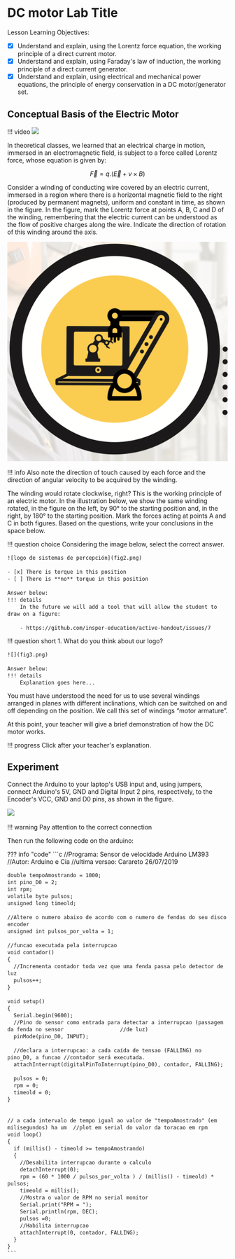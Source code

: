 # DC motor Lab Title

Lesson Learning Objectives:

- [x] Understand and explain, using the Lorentz force equation, the working principle of a direct current motor.
- [x] Understand and explain, using Faraday's law of induction, the working principle of a direct current generator.
- [x] Understand and explain, using electrical and mechanical power equations, the principle of energy conservation in a DC motor/generator set.

## Conceptual Basis of the Electric Motor

!!! video
    ![](https://www.youtube.com/watch?v=nRDVm5rn_2A)

In theoretical classes, we learned that an electrical charge in motion, immersed in an electromagnetic field, is subject to a force called Lorentz force, whose equation is given by:

$$
\overrightarrow{F} = q . (\overrightarrow{E} + v \times B)
$$

Consider a winding of conducting wire covered by an electric current, immersed in a region where there is a horizontal magnetic field to the right (produced by permanent magnets), uniform and constant in time, as shown in the figure. In the figure, mark the Lorentz force at points A, B, C and D of the winding, remembering that the electric current can be understood as the flow of positive charges along the wire. Indicate the direction of rotation of this winding around the axis.

![logo de proyectos](fig1.png)

!!! info
    Also note the direction of touch caused by each force and the direction of angular velocity to be acquired by the winding.

The winding would rotate clockwise, right? This is the working principle of an electric motor. In the illustration below, we show the same winding rotated, in the figure on the left, by 90° to the starting position and, in the right, by 180° to the starting position. Mark the forces acting at points A and C in both figures. Based on the questions, write your conclusions in the space below.

!!! question choice
    Considering the image below, select the correct answer.
    
    ![logo de sistemas de percepción](fig2.png)    
    
    - [x] There is torque in this position
    - [ ] There is **no** torque in this position
    
    Answer below:
    !!! details
        In the future we will add a tool that will allow the student to draw on a figure:
        
        - https://github.com/insper-education/active-handout/issues/7

!!! question short
    1. What do you think about our logo?
    
    ![](fig3.png)
    
    Answer below:
    !!! details
        Explanation goes here...

You must have understood the need for us to use several windings arranged in planes with different inclinations, which can be switched on and off depending on the position. We call this set of windings “motor armature”. 

At this point, your teacher will give a brief demonstration of how the DC motor works.

!!! progress
    Click after your teacher's explanation.

## Experiment

Connect the Arduino to your laptop's USB input and, using jumpers, connect Arduino's 5V, GND and Digital Input 2 pins, respectively, to the Encoder's VCC, GND and D0 pins, as shown in the figure.

![](fig4.png)

!!! warning
    Pay attention to the correct connection

Then run the following code on the arduino:

??? info "code"
    ```c
    //Programa: Sensor de velocidade Arduino LM393
    //Autor: Arduino e Cia
    //ultima versao: Carareto 26/07/2019

    double tempoAmostrando = 1000;
    int pino_D0 = 2;
    int rpm;
    volatile byte pulsos;
    unsigned long timeold;

    //Altere o numero abaixo de acordo com o numero de fendas do seu disco encoder
    unsigned int pulsos_por_volta = 1;

    //funcao executada pela interrupcao
    void contador()
    {
      //Incrementa contador toda vez que uma fenda passa pelo detector de luz
      pulsos++;
    }

    void setup()
    {
      Serial.begin(9600);
      //Pino do sensor como entrada para detectar a interrupcao (passagem da fenda no sensor                  //de luz)
      pinMode(pino_D0, INPUT);

      //declara a interrupcao: a cada caída de tensao (FALLING) no pino_D0, a funcao //contador será executada.
      attachInterrupt(digitalPinToInterrupt(pino_D0), contador, FALLING);

      pulsos = 0;
      rpm = 0;
      timeold = 0;
    }


    // a cada intervalo de tempo igual ao valor de "tempoAmostrado" (em milisegundos) ha um  //plot em serial do valor da toracao em rpm
    void loop()
    {
      if (millis() - timeold >= tempoAmostrando)
      {
        //Desabilita interrupcao durante o calculo
        detachInterrupt(0);
        rpm = (60 * 1000 / pulsos_por_volta ) / (millis() - timeold) * pulsos;
        timeold = millis();
        //Mostra o valor de RPM no serial monitor
        Serial.print("RPM = ");
        Serial.println(rpm, DEC);
        pulsos =0;
        //Habilita interrupcao
        attachInterrupt(0, contador, FALLING);
      }
    }
    ```
